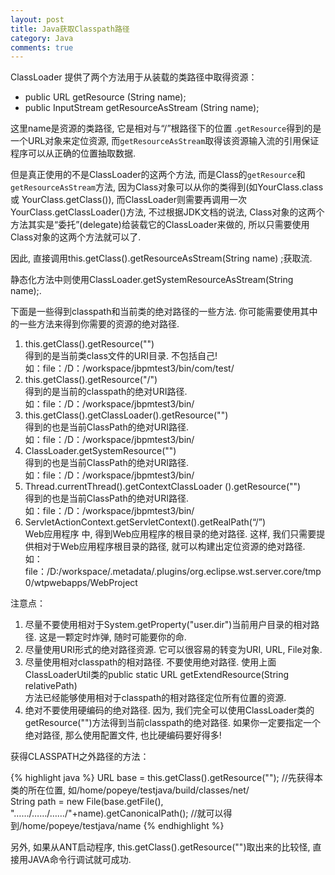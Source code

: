 ```yaml
---
layout: post
title: Java获取Classpath路径
category: Java
comments: true
---
```


ClassLoader 提供了两个方法用于从装载的类路径中取得资源：

- public URL  getResource (String name);  
- public InputStream  getResourceAsStream (String name);  



这里name是资源的类路径, 它是相对与“/”根路径下的位置 .`getResource`得到的是一个URL对象来定位资源, 而`getResourceAsStream`取得该资源输入流的引用保证程序可以从正确的位置抽取数据.

但是真正使用的不是ClassLoader的这两个方法, 而是Class的`getResource`和`getResourceAsStream`方法, 因为Class对象可以从你的类得到(如YourClass.class或 YourClass.getClass()), 而ClassLoader则需要再调用一次YourClass.getClassLoader()方法, 不过根据JDK文档的说法, Class对象的这两个方法其实是“委托”(delegate)给装载它的ClassLoader来做的, 所以只需要使用 Class对象的这两个方法就可以了.

因此, 直接调用this.getClass().getResourceAsStream(String name) ;获取流.<br/>

静态化方法中则使用ClassLoader.getSystemResourceAsStream(String name);.<br/>

下面是一些得到classpath和当前类的绝对路径的一些方法. 你可能需要使用其中的一些方法来得到你需要的资源的绝对路径.<br/>

1. this.getClass().getResource("")<br/>
得到的是当前类class文件的URI目录. 不包括自己! <br/>
如：file：/D：/workspace/jbpmtest3/bin/com/test/ <br/>
2. this.getClass().getResource("/")  <br/>
得到的是当前的classpath的绝对URI路径. <br/>
如：file：/D：/workspace/jbpmtest3/bin/ <br/>
3. this.getClass().getClassLoader().getResource("")  <br/>
得到的也是当前ClassPath的绝对URI路径. <br/>
如：file：/D：/workspace/jbpmtest3/bin/ <br/>
4. ClassLoader.getSystemResource("")  <br/>
得到的也是当前ClassPath的绝对URI路径. <br/>
如：file：/D：/workspace/jbpmtest3/bin/ <br/>
5. Thread.currentThread().getContextClassLoader ().getResource("")  <br/>
得到的也是当前ClassPath的绝对URI路径. <br/>
如：file：/D：/workspace/jbpmtest3/bin/ <br/>
6. ServletActionContext.getServletContext().getRealPath(“/”)  <br/>
Web应用程序 中, 得到Web应用程序的根目录的绝对路径. 这样, 我们只需要提供相对于Web应用程序根目录的路径, 就可以构建出定位资源的绝对路径. <br/>
如：file：/D:/workspace/.metadata/.plugins/org.eclipse.wst.server.core/tmp0/wtpwebapps/WebProject <br/>

注意点：<br/>

1. 尽量不要使用相对于System.getProperty("user.dir")当前用户目录的相对路径. 这是一颗定时炸弹, 随时可能要你的命. <br/>
2. 尽量使用URI形式的绝对路径资源. 它可以很容易的转变为URI, URL, File对象. <br/>
3. 尽量使用相对classpath的相对路径. 不要使用绝对路径. 使用上面ClassLoaderUtil类的public static URL getExtendResource(String relativePath) <br/>方法已经能够使用相对于classpath的相对路径定位所有位置的资源. <br/>
4. 绝对不要使用硬编码的绝对路径. 因为, 我们完全可以使用ClassLoader类的getResource("")方法得到当前classpath的绝对路径. 如果你一定要指定一个绝对路径, 那么使用配置文件, 也比硬编码要好得多! <br/>

获得CLASSPATH之外路径的方法：

{% highlight java %}
URL base = this.getClass().getResource(""); //先获得本类的所在位置, 如/home/popeye/testjava/build/classes/net/  
String path = new File(base.getFile(),  "……/……/……/"+name).getCanonicalPath(); //就可以得到/home/popeye/testjava/name
{% endhighlight %}

另外, 如果从ANT启动程序, this.getClass().getResource("")取出来的比较怪, 直接用JAVA命令行调试就可成功.